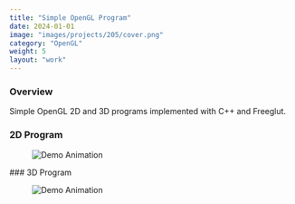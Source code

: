 ```yaml
---
title: "Simple OpenGL Program"
date: 2024-01-01
image: "images/projects/205/cover.png"
category: "OpenGL"
weight: 5
layout: "work"
---
```


### Overview

Simple OpenGL 2D and 3D programs implemented with C++ and Freeglut.

### 2D Program

<figure class="gif-container">
    <img src="../../images/projects/205/cw1.gif" alt="Demo Animation" class="gif-preview"/>
</figure>
### 3D Program
<figure class="gif-container">
    <img src="../../images/projects/205/cw2.gif" alt="Demo Animation" class="gif-preview"/>
</figure>
